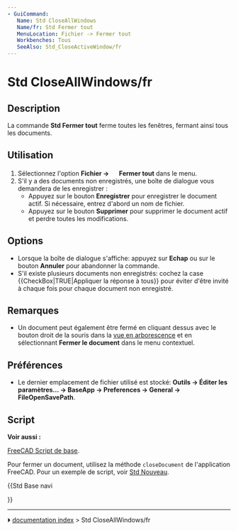 ```yaml
---
- GuiCommand:
   Name: Std CloseAllWindows
   Name/fr: Std Fermer tout
   MenuLocation: Fichier -> Fermer tout
   Workbenches: Tous
   SeeAlso: Std_CloseActiveWindow/fr
---
```


# Std CloseAllWindows/fr

## Description

La commande **Std Fermer tout** ferme toutes les fenêtres, fermant ainsi tous les documents.



## Utilisation

1.  Sélectionnez l\'option **Fichier  → <img src="images/Std_CloseAllWindows.svg" width=16px> Fermer tout** dans le menu.
2.  S\'il y a des documents non enregistrés, une boîte de dialogue vous demandera de les enregistrer :
    -   Appuyez sur le bouton **Enregistrer** pour enregistrer le document actif. Si nécessaire, entrez d\'abord un nom de fichier.
    -   Appuyez sur le bouton **Supprimer** pour supprimer le document actif et perdre toutes les modifications.

## Options

-   Lorsque la boîte de dialogue s\'affiche: appuyez sur **Echap** ou sur le bouton **Annuler** pour abandonner la commande.
-   S\'il existe plusieurs documents non enregistrés: cochez la case {{CheckBox|TRUE|Appliquer la réponse à tous}} pour éviter d\'être invité à chaque fois pour chaque document non enregistré.



## Remarques

-   Un document peut également être fermé en cliquant dessus avec le bouton droit de la souris dans la [vue en arborescence](tree_view/fr.md) et en sélectionnant **Fermer le document** dans le menu contextuel.



## Préférences

-   Le dernier emplacement de fichier utilisé est stocké: **Outils → Éditer les paramètres... → BaseApp → Preferences → General → FileOpenSavePath**.



## Script


**Voir aussi :**

[FreeCAD Script de base](FreeCAD_Scripting_Basics/fr.md).

Pour fermer un document, utilisez la méthode `closeDocument` de l\'application FreeCAD. Pour un exemple de script, voir [Std Nouveau](Std_New/fr.md).





{{Std Base navi

}}



---
⏵ [documentation index](../README.md) > Std CloseAllWindows/fr
